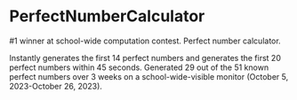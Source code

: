 # PerfectNumberCalculator
#1 winner at school-wide computation contest. Perfect number calculator.

Instantly generates the first 14 perfect numbers and generates the first 20 perfect numbers within 45 seconds. Generated 29 out of the 51 known perfect numbers over 3 weeks on a school-wide-visible monitor (October 5, 2023-October 26, 2023).
